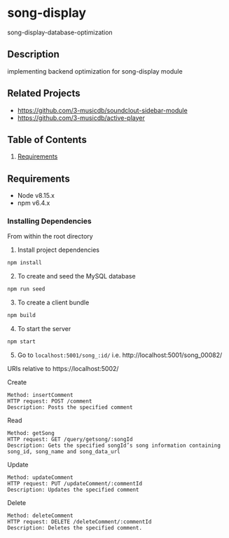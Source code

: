 # song-display
song-display-database-optimization

## Description
implementing backend optimization for song-display module

## Related Projects
  - https://github.com/3-musicdb/soundclout-sidebar-module
  - https://github.com/3-musicdb/active-player

## Table of Contents
1. [Requirements](#requirements)

## Requirements
- Node v8.15.x
- npm v6.4.x

### Installing Dependencies
From within the root directory


1. Install project dependencies
```javascript
npm install
```

2. To create and seed the MySQL database
```javascript
npm run seed
```

3. To create a client bundle
```javascript
npm build
```

4. To start the server
```javascript
npm start
```

5. Go to `localhost:5001/song_:id/` i.e. http://localhost:5001/song_00082/


URIs relative to https://localhost:5002/


Create
```
Method: insertComment
HTTP request: POST /comment
Description: Posts the specified comment
```

Read
```
Method: getSong
HTTP request: GET /query/getsong/:songId
Description: Gets the specified songId’s song information containing song_id, song_name and song_data_url
```

Update
```
Method: updateComment
HTTP request: PUT /updateComment/:commentId
Description: Updates the specified comment
```

Delete
```
Method: deleteComment
HTTP request: DELETE /deleteComment/:commentId
Description: Deletes the specified comment.
```
















